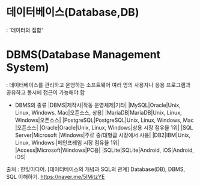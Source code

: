 # 데이터베이스(Database,DB)
: '데이터의 집합'

# DBMS(Database Management System)
: 데이터베이스를 관리하고 운영하는 소프트웨어
여러 명의 사용자나 응용 프로그램과 공유하고 동시에 접근이 가능해야 함

- DBMS의 종류
|DBMS|제작사|작동 운영체제|기타|
|MySQL|Oracle|Unix, Linux, Windows, Mac|오픈소스, 상용|
|MariaDB|MariaDB|Unix, Linux, Windows|오픈소스|
|PostgreSQL|PostgreSQL|Unix, Linux, Windows, Mac	|오픈소스|
|Oracle|Oracle|Unix, Linux, Windows|상용 시장 점유율 1위|
|SQL Server|Microsoft	|Windows|주로 중/대형급 시장에서 사용|
|DB2|IBM|Unix, Linux, Windows	|메인프레임 시장 점유율 1위|
|Access|Microsoft|Windows|PC용|
|SQLite|SQLite|Android, iOS|Android, iOS|


출처 : 한빛미디어. [데이터베이스의 개념과 SQL의 관계] Database(DB), DBMS, SQL 이해하기. https://naver.me/5lMitzYE

